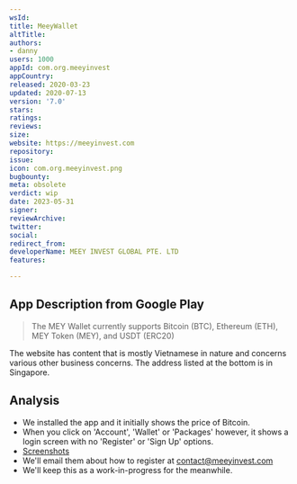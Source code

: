 ```yaml
---
wsId: 
title: MeeyWallet
altTitle: 
authors:
- danny 
users: 1000
appId: com.org.meeyinvest
appCountry: 
released: 2020-03-23
updated: 2020-07-13
version: '7.0'
stars: 
ratings: 
reviews: 
size: 
website: https://meeyinvest.com
repository: 
issue: 
icon: com.org.meeyinvest.png
bugbounty: 
meta: obsolete
verdict: wip
date: 2023-05-31
signer: 
reviewArchive: 
twitter: 
social: 
redirect_from: 
developerName: MEEY INVEST GLOBAL PTE. LTD
features: 

---
```


## App Description from Google Play 

> The MEY Wallet currently supports Bitcoin (BTC), Ethereum (ETH), MEY Token (MEY), and USDT (ERC20)

The website has content that is mostly Vietnamese in nature and concerns various other business concerns. The address listed at the bottom is in Singapore.

## Analysis 

- We installed the app and it initially shows the price of Bitcoin.
- When you click on 'Account', 'Wallet' or 'Packages' however, it shows a login screen with no 'Register' or 'Sign Up' options. 
- [Screenshots](https://twitter.com/BitcoinWalletz/status/1663810075805229056)
- We'll email them about how to register at contact@meeyinvest.com
- We'll keep this as a work-in-progress for the meanwhile.

